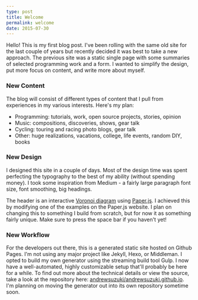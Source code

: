 ```yaml
---
type: post
title: Welcome
permalink: welcome
date: 2015-07-30
---
```


Hello! This is my first blog post. I've been rolling with the same old site for the last couple of years but recently decided it was best to take a new approach. The previous site was a static single page with some summaries of selected programming work and a form. I wanted to simplify the design, put more focus on content, and write more about myself.

### New Content

The blog will consist of different types of content that I pull from experiences in my various interests. Here's my plan:

* Programming: tutorials, work, open source projects, stories, opinion
* Music: compositions, discoveries, shows, gear talk
* Cycling: touring and racing photo blogs, gear talk
* Other: huge realizations, vacations, college, life events, random DIY, books

### New Design

I designed this site in a couple of days. Most of the design time was spent perfecting the typography to the best of my ability (without spending money). I took some inspiration from Medium - a fairly large paragraph font size, font smoothing, big headings. 

The header is an interactive [Voronoi diagram](https://en.wikipedia.org/wiki/Voronoi_diagram) using [Paper.js](http://paperjs.org). I achieved this by modifying one of the examples on the Paper.js website. I plan on changing this to something I build from scratch, but for now it as something fairly unique. Make sure to press the space bar if you haven't yet!

### New Workflow

For the developers out there, this is a generated static site hosted on Github Pages. I'm not using any major project like Jekyll, Hexo, or Middleman. I opted to build my own generator using the streaming build tool Gulp. I now have a well-automated, highly customizable setup that'll probably be here for a while. To find out more about the technical details or view the source, take a look at the repository here: [andrewsuzuki/andrewsuzuki.github.io](https://github.com/andrewsuzuki/andrewsuzuki.github.io). I'm planning on moving the generator out into its own repository sometime soon.
